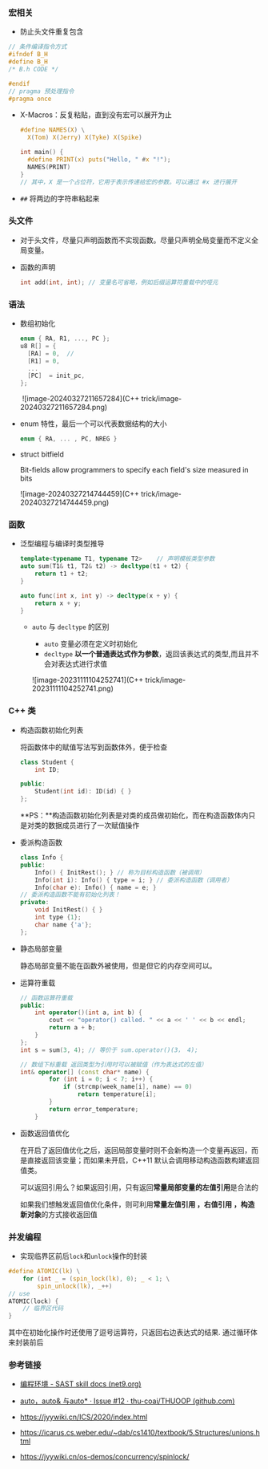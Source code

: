 ### 宏相关

-  防止头文件重复包含

  ```c++
  // 条件编译指令方式
  #ifndef B_H
  #define B_H
  /* B.h CODE */
  
  #endif 
  // pragma 预处理指令
  #pragma once
  ```

- X-Macros：反复粘贴，直到没有宏可以展开为止

  ```c
  #define NAMES(X) \
    X(Tom) X(Jerry) X(Tyke) X(Spike)
  
  int main() {
    #define PRINT(x) puts("Hello, " #x "!");
    NAMES(PRINT)
  }
  // 其中，X 是一个占位符，它用于表示传递给宏的参数。可以通过 #x 进行展开	
  ```

- `##` 将两边的字符串粘起来

### 头文件

- 对于头文件，尽量只声明函数而不实现函数。尽量只声明全局变量而不定义全局变量。

- 函数的声明

  ```cpp
  int add(int, int); // 变量名可省略，例如后缀运算符重载中的哑元
  ```

### 语法

- 数组初始化

  ```C
  enum { RA, R1, ..., PC };
  u8 R[] = {
    [RA] = 0,  // 
    [R1] = 0,
    ...
    [PC]  = init_pc,
  };
  ```

  ​	![image-20240327211657284](C++ trick/image-20240327211657284.png)

- enum 特性，最后一个可以代表数据结构的大小

  ```c
  enum { RA, ... , PC, NREG }
  ```

- struct bitfield

  Bit-fields allow programmers to specify each field's size measured in bits

  ![image-20240327214744459](C++ trick/image-20240327214744459.png)

### 函数

- 泛型编程与编译时类型推导

  ```cpp
  template<typename T1, typename T2>	// 声明模板类型参数
  auto sum(T1& t1, T2& t2) -> decltype(t1 + t2) {
      return t1 + t2;
  }
  
  auto func(int x, int y) -> decltype(x + y) {
      return x + y;
  }
  ```

  - `auto` 与 `decltype` 的区别

    - `auto` 变量必须在定义时初始化
    - `decltype` **以一个普通表达式作为参数**，返回该表达式的类型,而且并不会对表达式进行求值

    ![image-20231111104252741](C++ trick/image-20231111104252741.png)

### C++ 类

- 构造函数初始化列表

  将函数体中的赋值写法写到函数体外，便于检查

  ```cpp
  class Student {
      int ID;
  
  public:
      Student(int id): ID(id) { }
  };
  ```

  **PS：**构造函数初始化列表是对类的成员做初始化，而在构造函数体内只是对类的数据成员进行了一次赋值操作

- 委派构造函数

  ```cpp
  class Info {
  public:
      Info() { InitRest(); } // 称为目标构造函数（被调用）
      Info(int i): Info() { type = i; } // 委派构造函数（调用者）
      Info(char e): Info() { name = e; }
  // 委派构造函数不能有初始化列表！
  private:
      void InitRest() { }
      int type {1};
      char name {'a'};  
  };
  ```

- 静态局部变量

  静态局部变量不能在函数外被使用，但是但它的内存空间可以。

- 运算符重载

  ```cpp
  // 函数运算符重载
  public:
      int operator()(int a, int b) {
          cout << "operator() called. " << a << ' ' << b << endl;
          return a + b;
      }
  };
  int s = sum(3, 4); // 等价于 sum.operator()(3， 4);
  
  // 数组下标重载	返回类型为引用时可以被赋值（作为表达式的左值）
  int& operator[] (const char* name) {
          for (int i = 0; i < 7; i++) {
              if (strcmp(week_name[i], name) == 0) 
                  return temperature[i];
          }
          return error_temperature;
      }    
  ```

- 函数返回值优化

  ​	在开启了返回值优化之后，返回局部变量时则不会新构造一个变量再返回，而是直接返回该变量；而如果未开启，C++11 默认会调用移动构造函数构建返回值类。
  
  可以返回引用么？如果返回引用，只有返回**常量局部变量的左值引用**是合法的
  
  如果我们想触发返回值优化条件，则可利用**常量左值引用 ，右值引用 ，构造新对象**的方式接收返回值

### 并发编程

- 实现临界区前后`lock`和`unlock`操作的封装

```C
#define ATOMIC(lk) \
    for (int _ = (spin_lock(lk), 0); _ < 1; \
        spin_unlock(lk), _++)
// use
ATOMIC(lock) {
    // 临界区代码
}
```

其中在初始化操作时还使用了逗号运算符，只返回右边表达式的结果. 通过循环体来封装前后

### 参考链接

- [编程环境 - SAST skill docs (net9.org)](https://docs.net9.org/languages/c-oop/environment/)
- [auto，auto& 与auto* · Issue #12 · thu-coai/THUOOP (github.com)](https://github.com/thu-coai/THUOOP/issues/12)

- https://jyywiki.cn/ICS/2020/index.html
- https://icarus.cs.weber.edu/~dab/cs1410/textbook/5.Structures/unions.html

- https://jyywiki.cn/os-demos/concurrency/spinlock/
